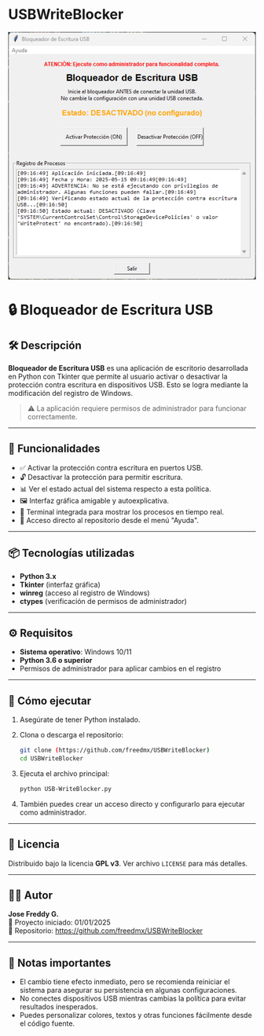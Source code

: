 # USBWriteBlocker
![Texto alternativo](imagenes/Bloqueador_Escritura_USB.png)

# 🔒 Bloqueador de Escritura USB

## 🛠 Descripción
**Bloqueador de Escritura USB** es una aplicación de escritorio desarrollada en Python con Tkinter que permite al usuario activar o desactivar la protección contra escritura en dispositivos USB. Esto se logra mediante la modificación del registro de Windows.

> ⚠️ La aplicación requiere permisos de administrador para funcionar correctamente.

---

## 🎯 Funcionalidades

- ✅ Activar la protección contra escritura en puertos USB.
- 🔓 Desactivar la protección para permitir escritura.
- 📊 Ver el estado actual del sistema respecto a esta política.
- 🖼 Interfaz gráfica amigable y autoexplicativa.
- 📜 Terminal integrada para mostrar los procesos en tiempo real.
- 🔗 Acceso directo al repositorio desde el menú "Ayuda".

---

## 📦 Tecnologías utilizadas

- **Python 3.x**
- **Tkinter** (interfaz gráfica)
- **winreg** (acceso al registro de Windows)
- **ctypes** (verificación de permisos de administrador)

---

## ⚙️ Requisitos

- **Sistema operativo**: Windows 10/11
- **Python 3.6 o superior**
- Permisos de administrador para aplicar cambios en el registro

---

## 🚀 Cómo ejecutar

1. Asegúrate de tener Python instalado.
2. Clona o descarga el repositorio:
   ```bash
   git clone (https://github.com/freedmx/USBWriteBlocker)
   cd USBWriteBlocker
   ```
3. Ejecuta el archivo principal:
   ```bash
   python USB-WriteBlocker.py
   ```

4. También puedes crear un acceso directo y configurarlo para ejecutar como administrador.

---

## 📄 Licencia

Distribuido bajo la licencia **GPL v3**. Ver archivo `LICENSE` para más detalles.

---

## 👨‍💻 Autor

**Jose Freddy G.**  
📅 Proyecto iniciado: 01/01/2025  
🔗 Repositorio: https://github.com/freedmx/USBWriteBlocker

---

## 🧠 Notas importantes

- El cambio tiene efecto inmediato, pero se recomienda reiniciar el sistema para asegurar su persistencia en algunas configuraciones.
- No conectes dispositivos USB mientras cambias la política para evitar resultados inesperados.
- Puedes personalizar colores, textos y otras funciones fácilmente desde el código fuente.
